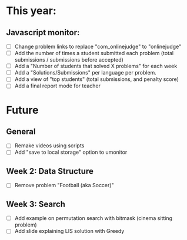 # This year:
## Javascript monitor:
- [ ] Change problem links to replace "com_onlinejudge" to "onlinejudge"
- [ ] Add the number of times a student submitted each problem
      (total submissions / submissions before accepted)
- [ ] Add a "Number of students that solved X problems" for each week
- [ ] Add a "Solutions/Submissions" per language per problem.
- [ ] Add a view of "top students" (total submissions, and penalty score)
- [ ] Add a final report mode for teacher

# Future
## General
- [ ] Remake videos using scripts
- [ ] Add "save to local storage" option to umonitor

## Week 2: Data Structure
- [ ] Remove problem "Football (aka Soccer)"

## Week 3: Search
- [ ] Add example on permutation search with bitmask (cinema sitting problem)
- [ ] Add slide explaining LIS solution with Greedy
